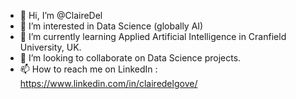 - 👋 Hi, I’m @ClaireDel
- 👀 I’m interested in Data Science (globally AI)
- 🌱 I’m currently learning Applied Artificial Intelligence in Cranfield University, UK.
- 💞️ I’m looking to collaborate on Data Science projects.
- 📫 How to reach me on LinkedIn : https://www.linkedin.com/in/clairedelgove/

<!---
ClaireDel/ClaireDel is a ✨ special ✨ repository because its `README.md` (this file) appears on your GitHub profile.
You can click the Preview link to take a look at your changes.
--->
